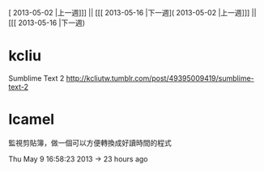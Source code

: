 [ 2013-05-02 |上一週]]] || [[[ 2013-05-16 |下一週]( 2013-05-02 |上一週]]] || [[[ 2013-05-16 |下一週)



# kcliu


Sumblime Text 2
<http://kcliutw.tumblr.com/post/49395009419/sumblime-text-2>  


# lcamel

監視剪貼簿，做一個可以方便轉換成好讀時間的程式

Thu May 9 16:58:23 2013  ->  23 hours ago